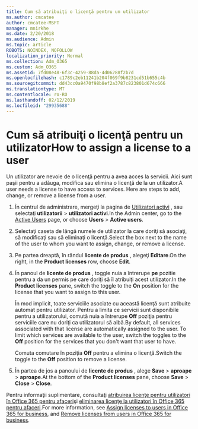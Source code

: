 ```yaml
---
title: Cum să atribuiţi o licenţă pentru un utilizator
ms.author: cmcatee
author: cmcatee-MSFT
manager: mnirkhe
ms.date: 2/20/2018
ms.audience: Admin
ms.topic: article
ROBOTS: NOINDEX, NOFOLLOW
localization_priority: Normal
ms.collection: Adm_O365
ms.custom: Adm_O365
ms.assetid: 7fd08e48-6f3c-4259-88da-4d06288f2b7d
ms.openlocfilehash: c1789c2eb11241b204f069f9b8231cd51b655c4b
ms.sourcegitcommit: dd43cc0a9470f98b8ef2a3787c823801d674c666
ms.translationtype: MT
ms.contentlocale: ro-RO
ms.lasthandoff: 02/12/2019
ms.locfileid: "29935688"
---
```

# <a name="how-to-assign-a-license-to-a-user"></a><span data-ttu-id="4f99e-102">Cum să atribuiţi o licenţă pentru un utilizator</span><span class="sxs-lookup"><span data-stu-id="4f99e-102">How to assign a license to a user</span></span>

<span data-ttu-id="4f99e-p101">Un utilizator are nevoie de o licenţă pentru a avea acces la servicii. Aici sunt paşii pentru a adăuga, modifica sau elimina o licenţă de la un utilizator.</span><span class="sxs-lookup"><span data-stu-id="4f99e-p101">A user needs a license to have access to services. Here are steps to add, change, or remove a license from a user.</span></span>
  
1. <span data-ttu-id="4f99e-105">În centrul de administrare, mergeţi la pagina de [Utilizatori activi](https://go.microsoft.com/fwlink/p/?linkid=834822) , sau selectaţi **utilizatorii** \> **utilizatori activi**.</span><span class="sxs-lookup"><span data-stu-id="4f99e-105">In the Admin center, go to the [Active Users](https://go.microsoft.com/fwlink/p/?linkid=834822) page, or choose **Users** \> **Active users**.</span></span>
    
2. <span data-ttu-id="4f99e-106">Selectaţi caseta de lângă numele de utilizator la care doriţi să asociaţi, să modificaţi sau să eliminaţi o licenţă.</span><span class="sxs-lookup"><span data-stu-id="4f99e-106">Select the box next to the name of the user to whom you want to assign, change, or remove a license.</span></span>
    
3. <span data-ttu-id="4f99e-107">Pe partea dreaptă, în rândul **licente de produs** , alegeţi **Editare**.</span><span class="sxs-lookup"><span data-stu-id="4f99e-107">On the right, in the **Product licenses** row, choose **Edit**.</span></span>
    
4. <span data-ttu-id="4f99e-108">În panoul de **licente de produs** , toggle nuia a întrerupe **pe** pozitie pentru a da un permis pe care doriţi să îl atribuiţi acest utilizator.</span><span class="sxs-lookup"><span data-stu-id="4f99e-108">In the **Product licenses** pane, switch the toggle to the **On** position for the license that you want to assign to this user.</span></span> 
    
    <span data-ttu-id="4f99e-p102">În mod implicit, toate serviciile asociate cu această licenţă sunt atribuite automat pentru utilizator. Pentru a limita ce servicii sunt disponibile pentru a utilizatorului, comută nuia a întrerupe **Off** poziţia pentru serviciile care nu doriţi ca utilizatorul să aibă.</span><span class="sxs-lookup"><span data-stu-id="4f99e-p102">By default, all services associated with that license are automatically assigned to the user. To limit which services are available to the user, switch the toggles to the **Off** position for the services that you don't want that user to have.</span></span> 
    
    <span data-ttu-id="4f99e-111">Comuta comutare în poziţia **Off** pentru a elimina o licenţă.</span><span class="sxs-lookup"><span data-stu-id="4f99e-111">Switch the toggle to the **Off** position to remove a license.</span></span> 
    
5. <span data-ttu-id="4f99e-112">În partea de jos a panoului de **licente de produs** , alege **Save** \> **aproape** \> **aproape**.</span><span class="sxs-lookup"><span data-stu-id="4f99e-112">At the bottom of the **Product licenses** pane, choose **Save** \> **Close** \> **Close**.</span></span>
    
<span data-ttu-id="4f99e-113">Pentru informaţii suplimentare, consultaţi [atribuirea licenţe pentru utilizatori în Office 365 pentru afaceri](https://support.office.com/article/997596b5-4173-4627-b915-36abac6786dc)şi [eliminarea licenţe la utilizatori în Office 365 pentru afaceri](https://support.office.com/article/9b497c85-d0a4-4735-80fa-d3565bc05bd1).</span><span class="sxs-lookup"><span data-stu-id="4f99e-113">For more information, see [Assign licenses to users in Office 365 for business](https://support.office.com/article/997596b5-4173-4627-b915-36abac6786dc), and [Remove licenses from users in Office 365 for business](https://support.office.com/article/9b497c85-d0a4-4735-80fa-d3565bc05bd1).</span></span>
  

